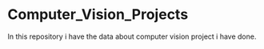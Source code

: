 # Computer_Vision_Projects
In this repository  i have the data about computer vision project i  have done.
